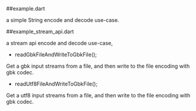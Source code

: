 ##example.dart

a simple String encode and decode use-case.

##example_stream_api.dart

a stream api encode and decode use-case,

- readGbkFileAndWriteToGbkFile();

Get a gbk input streams from a file, and then write to the file encoding with gbk codec.

- readUtf8FileAndWriteToGbkFile();

Get a utf8 input streams from a file, and then write to the file encoding with gbk codec.